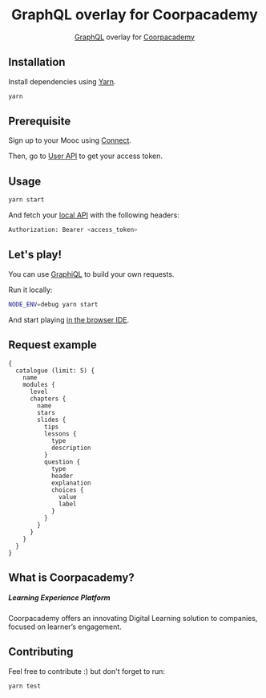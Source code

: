 <h1 align="center">GraphQL overlay for Coorpacademy</h1>

<div align="center">

<a href="https://graphql.org/" rel="noopener" target="_blank">GraphQL</a> overlay for <a href="https://coorpacademy.com" rel="noopener" target="_blank">Coorpacademy</a>

</div>

## Installation

Install dependencies using <a href="https://github.com/yarnpkg/yarn" rel="noopener" target="_blank">Yarn</a>.

```sh
yarn
```

## Prerequisite

Sign up to your Mooc using <a href="https://subdomain.coorpacademy.com/sso/connect">Connect</a>.

Then, go to <a href="https://subdomain.coorpacademy.com/api/v1/users/me">User API</a> to get your access token.

## Usage

```sh
yarn start
```

And fetch your <a href="http://localhost:4000/graphql" rel="noopener" target="_blank">local API</a> with the following headers:

```sh
Authorization: Bearer <access_token>
```

## Let's play!

You can use <a href="https://github.com/graphql/graphiql" rel="noopener" target="_blank">GraphiQL</a> to build your own requests.

Run it locally:

```sh
NODE_ENV=debug yarn start
```

And start playing <a href="http://localhost:4000/graphql" rel="noopener" target="_blank">in the browser IDE</a>.

## Request example

```
{
  catalogue (limit: 5) {
    name
    modules {
      level
      chapters {
        name
        stars
        slides {
          tips
          lessons {
            type
            description
          }
          question {
            type
            header
            explanation
            choices {
              value
              label
            }
          }
        }
      }
    }
  }
}
```

## What is Coorpacademy?

##### Learning Experience Platform

Coorpacademy offers an innovating Digital Learning solution to companies, focused on learner’s engagement.

## Contributing

Feel free to contribute :) but don't forget to run:

```sh
yarn test
```
